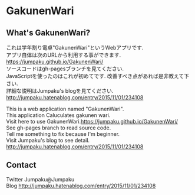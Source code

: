 # GakunenWari

## What's GakunenWari?

これは学年割り電卓"GakunenWari"というWebアプリです.  
アプリ自体は次のURLから利用する事ができます.  
https://jumpaku.github.io/GakunenWari/   
ソースコードはgh-pagesブランチを見てください.  
JavaScriptを使ったのはこれが初めてです. 改善すべき点があれば是非教えて下さい.  
詳細な説明はJumpaku's blogを見てください.  
http://jumpaku.hatenablog.com/entry/2015/11/01/234108
  
This is a web application named "GakunenWari".  
This application Caluculates gakunen wari.  
Visit here to use GakunenWari.https://jumpaku.github.io/GakunenWari/  
See gh-pages branch to read source code.  
Tell me something to fix because I'm beginner.  
Visit Jumpaku's blog to see detail.  
http://jumpaku.hatenablog.com/entry/2015/11/01/234108

## Contact
Twitter Jumpaku@Jumpaku  
Blog http://jumpaku.hatenablog.com/entry/2015/11/01/234108
